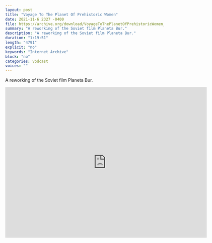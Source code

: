 ```yaml
---
layout: post
title: "Voyage To The Planet Of Prehistoric Women"
date: 2021-11-6 2327 -0400
file: https://archive.org/download/VoyageToThePlanetOfPrehistoricWomen_20130813/Voyage%20to%20the%20Planet%20of%20Prehistoric%20Women.mp4
summary: "A reworking of the Soviet film Planeta Bur."
description: "A reworking of the Soviet film Planeta Bur."
duration: "1:19:51"
length: "4791"
explicit: "no" 
keywords: "Internet Archive"
block: "no" 
categories: vodcast
voices: ""
---
```


A reworking of the Soviet film Planeta Bur.

<iframe src="https://archive.org/embed/VoyageToThePlanetOfPrehistoricWomen_20130813" width="640" height="480" frameborder="0" webkitallowfullscreen="true" mozallowfullscreen="true" allowfullscreen></iframe>
